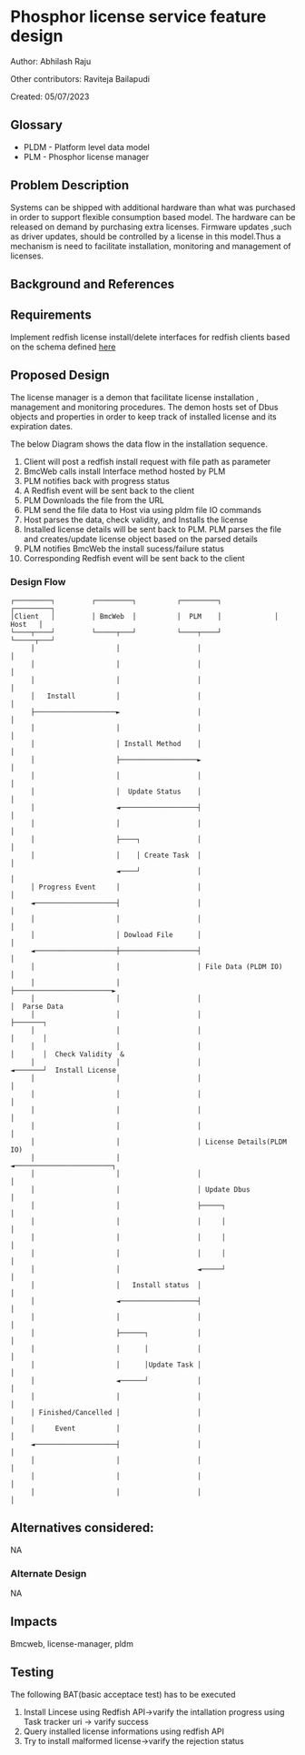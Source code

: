 # Phosphor license service feature design

Author: Abhilash Raju

Other contributors: Raviteja Bailapudi

Created: 05/07/2023

## Glossary

- PLDM - Platform level data model
- PLM - Phosphor license manager

## Problem Description

Systems can be shipped with additional hardware than what was purchased in order
to support flexible consumption based model. The hardware can be released on
demand by purchasing extra licenses. Firmware updates ,such as driver updates,
should be controlled by a license in this model.Thus a mechanism is need to
facilitate installation, monitoring and management of licenses.

## Background and References

## Requirements

Implement redfish license install/delete interfaces for redfish clients based on
the schema defined
[here](https://redfish.dmtf.org/schemas/v1/LicenseService.v1_1_0.json)

## Proposed Design

The license manager is a demon that facilitate license installation , management
and monitoring procedures. The demon hosts set of Dbus objects and properties in
order to keep track of installed license and its expiration dates.

The below Diagram shows the data flow in the installation sequence.

1. Client will post a redfish install request with file path as parameter
2. BmcWeb calls install Interface method hosted by PLM
3. PLM notifies back with progress status
4. A Redfish event will be sent back to the client
5. PLM Downloads the file from the URL
6. PLM send the file data to Host via using pldm file IO commands
7. Host parses the data, check validity, and Installs the license
8. Installed license details will be sent back to PLM. PLM parses the file and
   creates/update license object based on the parsed details
9. PLM notifies BmcWeb the install sucess/failure status
10. Corresponding Redfish event will be sent back to the client

### Design Flow

```ascii
┌─────────┐         ┌─────────┐          ┌─────────┐             ┌─────────┐
│Client   │         │ BmcWeb  │          │  PLM    │             │  Host   │
└────┬────┘         └─────┬───┘          └────┬────┘             └─────┬───┘
     │                    │                   │                        │
     │                    │                   │                        │
     │                    │                   │                        │
     │   Install          │                   │                        │
     ├────────────────────►                   │                        │
     │                    │                   │                        │
     │                    │ Install Method    │                        │
     │                    ├───────────────────►                        │
     │                    │                   │                        │
     │                    │  Update Status    │                        │
     │                    ◄───────────────────┤                        │
     │                    │                   │                        │
     │                    ├────┐              │                        │
     │                    │    │ Create Task  │                        │
                          ◄────┘              │                        │
     │ Progress Event     │                   │                        │
     ◄────────────────────┤                   │                        │
     │                    │                   │                        │
     │                    │ Dowload File      │                        │
     ◄────────────────────┼───────────────────┤                        │
     │                    │                   │ File Data (PLDM IO)    │
     │                    │                   ├────────────────────────►
     │                    │                   │                        │  Parse Data
     │                    │                   │                        ├───────┐
     │                    │                   │                        │       │
     │                    │                   │                        │       │  Check Validity  &
     │                    │                   │                        ◄───────┘  Install License
     │                    │                   │                        │
     │                    │                   │                        │
     │                    │                   │                        │
     │                    │                   │                        │
     │                    │                   │ License Details(PLDM IO)
     │                    │                   ◄────────────────────────┐
     │                    │                   │                        │
     │                    │                   │ Update Dbus            │
     │                    │                   ├─────┐                  │
     │                    │                   │     │                  │
     │                    │                   │     │                  │
     │                    │                   │     │                  │
     │                    │                   ◄─────┘                  │
     │                    │   Install status  │                        │
     │                    ◄───────────────────┤                        │
     │                    │                   │                        │
     │                    ├──────┐            │                        │
     │                    │      │            │                        │
     │                    │      │Update Task │                        │
     │                    ◄──────┘            │                        │
     │                    │                   │                        │
     │ Finished/Cancelled │                   │                        │
     │     Event          │                   │                        │
     ◄────────────────────┤                   │                        │
     │                    │                   │                        │
     │                    │                   │                        │
     │                    │                   │                        │
```

## Alternatives considered:

NA

### Alternate Design

NA

## Impacts

Bmcweb, license-manager, pldm

## Testing

The following BAT(basic acceptace test) has to be executed
 
1. Install Lincese using Redfish API->varify the intallation progress using Task
   tracker uri -> varify success
2. Query installed license informations using redfish API
3. Try to install malformed license->varify the rejection status


